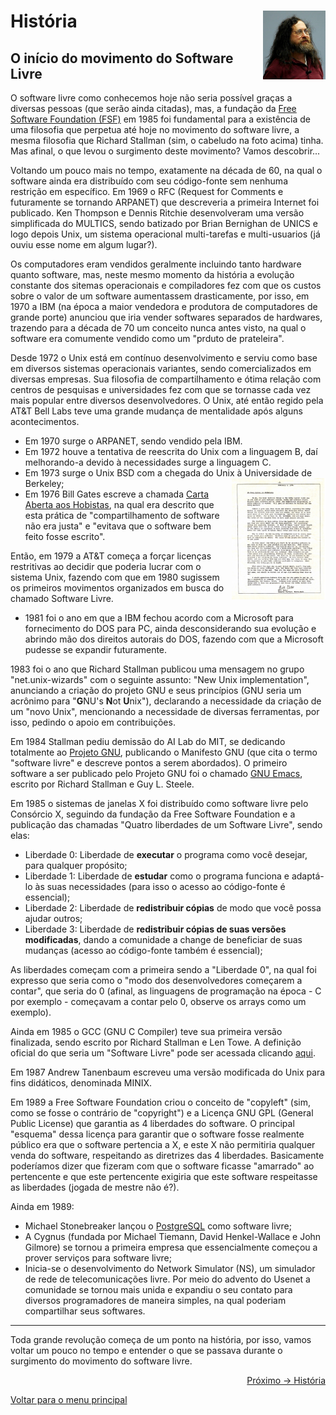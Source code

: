 # História <img align="right" src="../img/richard_2005.jpg" alt="Imagem da linguagem" width="100">

## O início do movimento do Software Livre

O software livre como conhecemos hoje não seria possível graças a diversas pessoas (que serão ainda citadas), mas, a fundação da [Free Software Foundation (FSF)](https://www.fsf.org/) em 1985 foi fundamental para a existência de uma filosofia que perpetua até hoje no movimento do software livre, a mesma filosofia que Richard Stallman (sim, o cabeludo na foto acima) tinha. Mas afinal, o que levou o surgimento deste movimento? Vamos descobrir...

Voltando um pouco mais no tempo, exatamente na década de 60, na qual o software ainda era distribuído com seu código-fonte sem nenhuma restrição em específico. Em 1969 o RFC (Request for Comments e futuramente se tornando ARPANET) que descreveria a primeira Internet foi publicado. Ken Thompson e Dennis Ritchie desenvolveram uma versão simplificada do MULTICS, sendo batizado por Brian Bernighan de UNICS e logo depois Unix, um sistema operacional multi-tarefas e multi-usuarios (já ouviu esse nome em algum lugar?). 

Os computadores eram vendidos geralmente incluindo tanto hardware quanto software, mas, neste mesmo momento da história a evolução constante dos sitemas operacionais e compiladores fez com que os custos sobre o valor de um software aumentassem drasticamente, por isso, em 1970 a IBM (na época a maior vendedora e produtora de computadores de grande porte) anunciou que iria vender softwares separados de hardwares, trazendo para a década de 70 um conceito nunca antes visto, na qual o software era comumente vendido como um "prduto de prateleira". 

Desde 1972 o Unix está em contínuo desenvolvimento e serviu como base em diversos sistemas operacionais variantes, sendo comercializados em diversas empresas. Sua filosofia de compartilhamento e ótima relação com centros de pesquisas e universidades fez com que se tornasse cada vez mais popular entre diversos desenvolvedores. O Unix, até então regido pela AT&T Bell Labs teve uma grande mudança de mentalidade após alguns acontecimentos.

- Em 1970 surge o ARPANET, sendo vendido pela IBM.
- Em 1972 houve a tentativa de reescrita do Unix com a linguagem B, daí melhorando-a devido à necessidades surge a linguagem C.
- Em 1973 surge o Unix BSD com a chegada do Unix à Universidade de Berkeley; <img align="right" src="../img/bill_gates_carta.jpg" alt="Carta aos Hobistas de Bill Gates" width="150">
- Em 1976 Bill Gates escreve a chamada [Carta Aberta aos Hobistas](https://upload.wikimedia.org/wikipedia/commons/1/14/Bill_Gates_Letter_to_Hobbyists.jpg/), na qual era descrito que esta prática de "compartilhamento de software não era justa" e "evitava que o software bem feito fosse escrito".

Então, em 1979 a AT&T começa a forçar licenças restritivas ao decidir que poderia lucrar com o sistema Unix, fazendo com que em 1980 sugissem os primeiros movimentos organizados em busca do chamado Software Livre.

- 1981 foi o ano em que a IBM fechou acordo com a Microsoft para fornecimento do DOS para PC, ainda desconsiderando sua evolução e abrindo mão dos direitos autorais do DOS, fazendo com que a Microsoft pudesse se expandir futuramente.

1983 foi o ano que Richard Stallman publicou uma mensagem no grupo "net.unix-wizards" com o seguinte assunto: "New Unix implementation", anunciando a criação do projeto GNU e seus princípios (GNU seria um acrônimo para "**G**NU's **N**ot **U**nix"), declarando a necessidade da criação de um "novo Unix", mencionando a necessidade de diversas ferramentas, por isso, pedindo o apoio em contribuições.

Em 1984 Stallman pediu demissão do AI Lab do MIT, se dedicando totalmente ao [Projeto GNU](https://www.gnu.org/), publicando o Manifesto GNU (que cita o termo "software livre" e descreve pontos a serem abordados). O primeiro software a ser publicado pelo Projeto GNU foi o chamado [GNU Emacs](https://www.gnu.org/software/emacs/), escrito por Richard Stallman e Guy L. Steele.

Em 1985 o sistemas de janelas X foi distribuído como software livre pelo Consórcio X, seguindo da fundação da Free Software Foundation e a publicação das chamadas "Quatro liberdades de um Software Livre", sendo elas:
- Liberdade 0: Liberdade de **executar** o programa como você desejar, para qualquer propósito;
- Liberdade 1: Liberdade de **estudar** como o programa funciona e adaptá-lo às suas necessidades (para isso o acesso ao código-fonte é essencial);
- Liberdade 2: Liberdade de **redistribuir cópias** de modo que você possa ajudar outros;
- Liberdade 3: Liberdade de **redistribuir cópias de suas versões modificadas**, dando a comunidade a change de beneficiar de suas mudanças (acesso ao código-fonte também é essencial);

As liberdades começam com a primeira sendo a "Liberdade 0", na qual foi expresso que seria como o "modo dos desenvolvedores começarem a contar", que seria do 0 (afinal, as linguagens de programação na época - C por exemplo - começavam a contar pelo 0, observe os arrays como um exemplo).

Ainda em 1985 o GCC (GNU C Compiler) teve sua primeira versão finalizada, sendo escrito por Richard Stallman e Len Towe. A definição oficial do que seria um "Software Livre" pode ser acessada clicando [aqui](https://www.gnu.org/philosophy/free-sw.pt-br.html).

Em 1987 Andrew Tanenbaum escreveu uma versão modificada do Unix para fins didáticos, denominada MINIX.

Em 1989 a Free Software Foundation criou o conceito de "copyleft" (sim, como se fosse o contrário de "copyright") e a Licença GNU GPL (General Public License) que garantia as 4 liberdades do software. O principal "esquema" dessa licença para garantir que o software fosse realmente público era que o software pertencia a X, e este X não permitiria qualquer venda do software, respeitando as diretrizes das 4 liberdades. Basicamente poderíamos dizer que fizeram com que o software ficasse "amarrado" ao pertencente e que este pertencente exigiria que este software respeitasse as liberdades (jogada de mestre não é?).

Ainda em 1989:
- Michael Stonebreaker lançou o [PostgreSQL](https://www.postgresql.org/) como software livre;
- A Cygnus (fundada por Michael Tiemann, David Henkel-Wallace e John Gilmore) se tornou a primeira empresa que essencialmente começou a prover serviços para software livre;
- Inicia-se o desenvolvimento do Network Simulator (NS), um simulador de rede de telecomunicações livre. Por meio do advento do Usenet a comunidade se tornou mais unida e expandiu o seu contato para diversos programadores de maneira simples, na qual poderiam compartilhar seus softwares.

---

Toda grande revolução começa de um ponto na história, por isso, vamos voltar um pouco no tempo e entender o que se passava durante o surgimento do movimento do software livre.

<p align="right">
  <a href="https://github.com/lanjoni/lpi4noobs/blob/main/content/intro/historia.md">Próximo -> História</a>
</p>

<p align="left">
  <a href="https://github.com/lanjoni/lpi4noobs#roadmap">Voltar para o menu principal</a>
</p>
